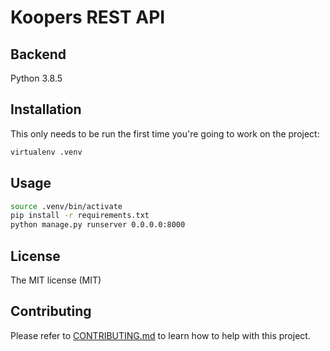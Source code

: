 # Koopers REST API

## Backend

Python 3.8.5

## Installation

This only needs to be run the first time you're going to work on the project:

```bash
virtualenv .venv
```

## Usage

```bash
source .venv/bin/activate
pip install -r requirements.txt
python manage.py runserver 0.0.0.0:8000
```

## License

The MIT license (MIT)

## Contributing

Please refer to [CONTRIBUTING.md](/CONTRIBUTING.md) to learn how to help with this project.
